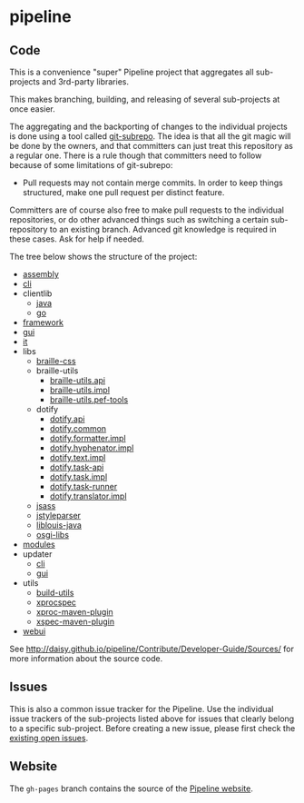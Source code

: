 # pipeline

## Code

This is a convenience "super" Pipeline project that aggregates all sub-projects and 3rd-party libraries.

This makes branching, building, and releasing of several sub-projects at once easier.

The aggregating and the backporting of changes to the individual projects is done using a tool called [git-subrepo][]. The idea is that all the git magic will be done by the owners, and that committers can just treat this repository as a regular one. There is a rule though that committers need to follow because of some limitations of git-subrepo:

- Pull requests may not contain merge commits. In order to keep things structured, make one pull request per distinct feature.

Committers are of course also free to make pull requests to the individual repositories, or do other advanced things such as switching a certain sub-repository to an existing branch. Advanced git knowledge is required in these cases. Ask for help if needed.

The tree below shows the structure of the project:

- [assembly](https://github.com/daisy/pipeline-assembly)
- [cli](https://github.com/daisy/pipeline-cli-go)
- clientlib
  - [java](https://github.com/daisy/pipeline-clientlib-java)
  - [go](https://github.com/daisy/pipeline-clientlib-go)
- [framework](https://github.com/daisy/pipeline-framework)
- [gui](https://github.com/daisy/pipeline-gui)
- [it](https://github.com/daisy/pipeline-it)
- libs
  - [braille-css](https://github.com/daisy/braille-css)
  - braille-utils
    - [braille-utils.api](https://github.com/brailleapps/braille-utils.api)
    - [braille-utils.impl](https://github.com/brailleapps/braille-utils.impl)
    - [braille-utils.pef-tools](https://github.com/brailleapps/braille-utils.pef-tools)
  - dotify
    - [dotify.api](https://github.com/brailleapps/dotify.api)
    - [dotify.common](https://github.com/brailleapps/dotify.common)
    - [dotify.formatter.impl](https://github.com/brailleapps/dotify.formatter.impl)
    - [dotify.hyphenator.impl](https://github.com/brailleapps/dotify.hyphenator.impl)
    - [dotify.text.impl](https://github.com/brailleapps/dotify.text.impl)
    - [dotify.task-api](https://github.com/brailleapps/dotify.task-api)
    - [dotify.task.impl](https://github.com/brailleapps/dotify.task.impl)
    - [dotify.task-runner](https://github.com/brailleapps/dotify.task-runner)
    - [dotify.translator.impl](https://github.com/brailleapps/dotify.translator.impl)
  - [jsass](https://github.com/snaekobbi/jsass)
  - [jstyleparser](https://github.com/daisy/jStyleParser)
  - [liblouis-java](https://github.com/liblouis/liblouis-java)
  - [osgi-libs](https://github.com/daisy/osgi-libs)
- [modules](https://github.com/daisy/pipeline-modules)
- updater
  - [cli](https://github.com/daisy/pipeline-updater)
  - [gui](https://github.com/daisy/pipeline-updater-gui)
- utils
  - [build-utils](https://github.com/daisy/pipeline-build-utils)
  - [xprocspec](https://github.com/daisy/xprocspec)
  - [xproc-maven-plugin](https://github.com/daisy/xproc-maven-plugin)
  - [xspec-maven-plugin](https://github.com/daisy/xspec-maven-plugin)
- [webui](https://github.com/daisy/pipeline-webui)

See http://daisy.github.io/pipeline/Contribute/Developer-Guide/Sources/ for more information about the source code.


## Issues

This is also a common issue tracker for the Pipeline. Use the individual issue trackers of the sub-projects listed above for issues that clearly belong to a specific sub-project. Before creating a new issue, please first check the [existing open issues](https://github.com/search?l=&q=is%3Aopen++repo%3Adaisy%2Fpipeline++repo%3Adaisy%2Fpipeline-assembly++repo%3Adaisy%2Fpipeline-build-utils++repo%3Adaisy%2Fpipeline-cli-go++repo%3Adaisy%2Fpipeline-clientlib-go++repo%3Adaisy%2Fpipeline-clientlib-java++repo%3Adaisy%2Fpipeline-framework++repo%3Adaisy%2Fpipeline-gui++repo%3Adaisy%2Fpipeline-it++repo%3Adaisy%2Fpipeline-mod-audio++repo%3Adaisy%2Fpipeline-mod-braille++repo%3Adaisy%2Fpipeline-mod-nlp++repo%3Adaisy%2Fpipeline-mod-tts++repo%3Adaisy%2Fpipeline-modules++repo%3Adaisy%2Fpipeline-modules-common++repo%3Adaisy%2Fpipeline-samples++repo%3Adaisy%2Fpipeline-scripts++repo%3Adaisy%2Fpipeline-scripts-utils++repo%3Adaisy%2Fpipeline-updater++repo%3Adaisy%2Fpipeline-updater-gui++repo%3Adaisy%2Fpipeline-webui++repo%3Adaisy%2Fbraille-css++repo%3Adaisy%2FjStyleParser++repo%3Adaisy%2Fosgi-libs++repo%3Adaisy%2Fxmlcalabash1++repo%3Adaisy%2Fxprocspec++repo%3Adaisy%2Fxproc-maven-plugin++repo%3Adaisy%2Fxspec-maven-plugin++repo%3Asnaekobbi%2Fpipeline-mod-braille&ref=advsearch&type=Issues&utf8=%E2%9C%93).


## Website

The `gh-pages` branch contains the source of the [Pipeline website](http://daisy.github.io/pipeline).

[git-subrepo]: https://github.com/ingydotnet/git-subrepo

